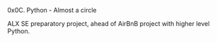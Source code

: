 0x0C. Python - Almost a circle

ALX SE preparatory project, ahead of AirBnB project with higher level Python.
